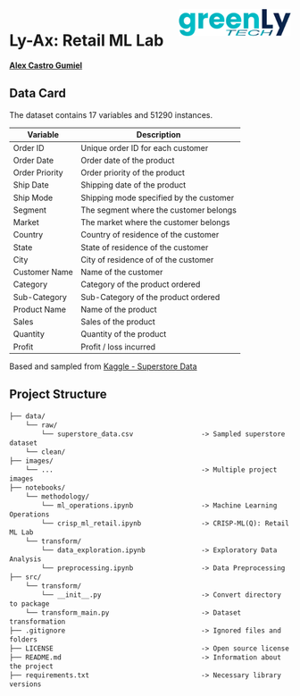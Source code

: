 <img align="right" src="images/greenly_tech.png" width="200px">

# Ly-Ax: Retail ML Lab

[**Alex Castro Gumiel**](https://www.linkedin.com/in/alex-castro-gumiel/)

## Data Card

The dataset contains 17 variables and 51290 instances.

|Variable|Description|
|--------|-----------|
|Order ID|Unique order ID for each customer|
|Order Date|Order date of the product|
|Order Priority|Order priority of the product|
|Ship Date|Shipping date of the product|
|Ship Mode|Shipping mode specified by the customer|
|Segment|The segment where the customer belongs|
|Market|The market where the customer belongs|
|Country|Country of residence of the customer|
|State|State of residence of the customer|
|City|City of residence of of the customer|
|Customer Name|Name of the customer|
|Category|Category of the product ordered|
|Sub-Category|Sub-Category of the product ordered|
|Product Name|Name of the product|
|Sales|Sales of the product|
|Quantity|Quantity of the product|
|Profit|Profit / loss incurred|

Based and sampled from [Kaggle - Superstore Data](https://www.kaggle.com/datasets/jr2ngb/superstore-data)

## Project Structure

    ├── data/
        └── raw/
            └── superstore_data.csv                 -> Sampled superstore dataset
        └── clean/
    ├── images/
        └── ...                                     -> Multiple project images
    ├── notebooks/
        └── methodology/
            └── ml_operations.ipynb                 -> Machine Learning Operations
            └── crisp_ml_retail.ipynb               -> CRISP-ML(Q): Retail ML Lab
        └── transform/
            └── data_exploration.ipynb              -> Exploratory Data Analysis
            └── preprocessing.ipynb                 -> Data Preprocessing
    ├── src/
        └── transform/
            └── __init__.py                         -> Convert directory to package
        └── transform_main.py                       -> Dataset transformation
    ├── .gitignore                                  -> Ignored files and folders
    ├── LICENSE                                     -> Open source license
    ├── README.md                                   -> Information about the project
    ├── requirements.txt                            -> Necessary library versions
